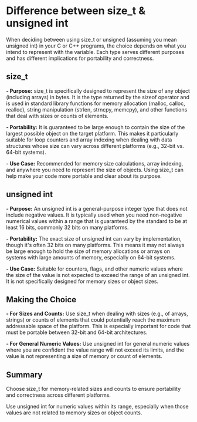 # Difference between size_t & unsigned int

When deciding between using size_t or unsigned (assuming you mean unsigned int) in your C or C++ programs, the choice depends on what you intend to represent with the variable. Each type serves different purposes and has different implications for portability and correctness.


## size_t

**- Purpose:** size_t is specifically designed to represent the size of any object (including arrays) in bytes. It is the type returned by the sizeof operator and is used in standard library functions for memory allocation (malloc, calloc, realloc), string manipulation (strlen, strncpy, memcpy), and other functions that deal with sizes or counts of elements.

**- Portability:** It is guaranteed to be large enough to contain the size of the largest possible object on the target platform. This makes it particularly suitable for loop counters and array indexing when dealing with data structures whose size can vary across different platforms (e.g., 32-bit vs. 64-bit systems).

**- Use Case:** Recommended for memory size calculations, array indexing, and anywhere you need to represent the size of objects. Using size_t can help make your code more portable and clear about its purpose.


## unsigned int

**- Purpose:** An unsigned int is a general-purpose integer type that does not include negative values. It is typically used when you need non-negative numerical values within a range that is guaranteed by the standard to be at least 16 bits, commonly 32 bits on many platforms.

**- Portability:** The exact size of unsigned int can vary by implementation, though it's often 32 bits on many platforms. This means it may not always be large enough to hold the size of memory allocations or arrays on systems with large amounts of memory, especially on 64-bit systems.

**- Use Case:** Suitable for counters, flags, and other numeric values where the size of the value is not expected to exceed the range of an unsigned int. It is not specifically designed for memory sizes or object sizes.



## Making the Choice

**- For Sizes and Counts:** Use size_t when dealing with sizes (e.g., of arrays, strings) or counts of elements that could potentially reach the maximum addressable space of the platform. This is especially important for code that must be portable between 32-bit and 64-bit architectures.

**- For General Numeric Values:** Use unsigned int for general numeric values where you are confident the value range will not exceed its limits, and the value is not representing a size of memory or count of elements.


## Summary

Choose size_t for memory-related sizes and counts to ensure portability and correctness across different platforms. 

Use unsigned int for numeric values within its range, especially when those values are not related to memory sizes or object counts.


